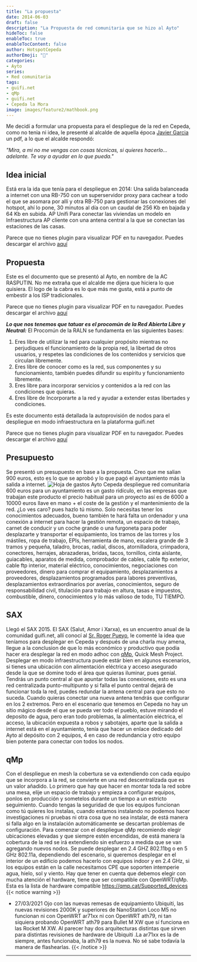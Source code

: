 ```yaml
---
title: "La propuesta"
date: 2014-06-03
draft: false
description: "La Propuesta de red comunitaria que se hizo al Ayto"
hideToc: false
enableToc: true
enableTocContent: false
author: HotspotCepeda 
authorEmoji: "🗻"
categories:
- Ayto
series:
- Red comunitaria
tags: 
- guifi.net
- qMp
- guifi.net
- Cepeda la Mora
image: images/feature2/mathbook.png
---
```


Me decidí a formular una propuesta para el despliegue de la red en Cepeda, como no tenia ni idea, le presenté al alcalde de aquella época [Javier Garcia](https://www.blogger.com/profile/13080724491994019511 "Blog Javier Garcia") un pdf, a lo que el alcalde respondó:

*"Mira, a mi no me vengas con cosas técnicas, si quieres hacerlo... adelante. Te voy a ayudar en lo que pueda."*
## Idea inicial
Está era la ida que tenía para el despliegue en 2014:
Una salida balanceada a internet con una RB-750 con un superservidor proxy para cachear a todo el que se asomara por allí y otra RB-750 para gestionar las conexiones del hotspot, ahí lo pone, 30 minutos al día con un caudal de 256 Kb en bajada y 64 Kb en subida. AP Unifi
Para conectar las viviendas un modelo en Infraestructura AP cliente con una antena central a la que se conectan las estaciones de las casas.
<object data="/pdfs/ESQUEMA DE RED1.pdf#page=1" type="application/pdf" width="100%" height="950px">
   <p>Parece que no tienes plugin para visualizar PDF en tu navegador.
   Puedes descargar el archivo <a href="/pdfs/ESQUEMA DE RED1.pdf">aquí</a></p>  
</object>

## Propuesta
Este es el documento que se presentó al Ayto, en nombre de la AC RASPUTIN. No me extraña que el alcalde me dijera que hiciera lo que quisiera. 
El logo de la cabra es lo que más me gusta, está a punto de embestir a los ISP tradicionales.
<object data="/pdfs/CEPEDA_guifi.pdf#page=1" type="application/pdf" width="100%" height="950px">
  <p>Parece que no tienes plugin para visualizar PDF en tu navegador.
   Puedes descargar el archivo <a href="/pdfs/CEPEDA_guifi.pdf">aquí</a></p>  
</object>

***Lo que nos tenemos que tatuar es el procomún de la Red Abierta Libre y Neutral:***
El Procomún de la RALN se fundamenta en las siguientes bases:
1. Eres libre de utilizar la red para cualquier propósito mientras no perjudiques el
funcionamiento de la propia red, la libertad de otros usuarios, y respetes las
condiciones de los contenidos y servicios que circulan libremente.
2. Eres libre de conocer como es la red, sus componentes y su funcionamiento,
también puedes difundir su espíritu y funcionamiento libremente.
3. Eres libre para incorporar servicios y contenidos a la red con las condiciones
que quieras.
4. Eres libre de Incorporarte a la red y ayudar a extender estas libertades y
condiciones.

Es este documento está detallada la autoprovisión de nodos para el despliegue en modo infraestructura en la plataforma guifi.net
<object data="/pdfs/paso_a_paso.pdf#page=1" type="application/pdf" width="100%" height="950px">
  <p>Parece que no tienes plugin para visualizar PDF en tu navegador.
   Puedes descargar el archivo <a href="/pdfs/paso_a_paso.pdf">aquí</a></p>  
</object>

## Presupuesto
Se presentó un presupuesto en base a la propuesta. Creo que me salian 900 euros, esto es lo que se aprobó y lo que pagó el ayuntamiento más la salida a internet.
![Hoja de gastos Ayto Cepeda despliegue red comunitaria](/images/ayto/hoja_gastos_ayto.jpg)
600 euros para un ayuntamiento es un gasto ridículo, en las empresas que trabajan este producto el precio habitual para un proyecto así es de 6000 a 10000 euros llave en mano + el coste de la gestión y el mantenimiento de la red. ¿Lo ves caro? pues hazlo tú mismo.
Solo necesitas tener los conocimientos adecuados, bueno también te hará falta un ordenador y una conexión a internet para hacer la gestión remota, un espacio de trabajo, carnet de conducir y un coche grande o una furgoneta para poder desplazarte y transportar el equipamiento, los tramos de las torres y los mástiles, ropa de trabajo, EPIs, herramienta de mano, escalera grande de 3 tramos y pequeña, taladro, brocas, radial, discos, atornilladora, crimpadora, conectores, herrajes, abrazaderas, bridas, tacos, tornillos, cinta aislante, guiacables, aparatos de medida, comprobador de cables, cable ftp exterior, cable ftp interior, material eléctrico, conocimientos, negociaciones con proveedores, dinero para comprar el equipamiento, desplazamientos a proveedores, desplazamientos programados para labores preventivas, desplazamientos extraordinarios por averías, conocimientos, seguro de responsabilidad civil, titulación para trabajo en altura, tasas e impuestos, combustible, dinero, conocimientos y lo más valioso de todo, TU TIEMPO.
## SAX
Llegó el SAX 2015. El SAX (Salut, Amor i Xarxa), es un encuentro anual de la comunidad guifi.net, allí conocí al [Sr. Roger Pueyo](https://dev.qmp.cat/users/68 "Perfil de Roger Pueyo en dev.qmp.cat"), le comenté la idea que teníamos para desplegar en Cepeda y después de una charla muy amena, llegue a la conclusion de que lo más económico y productivo que podia hacer era desplegar la red en modo adhoc con [qMp](http://qmp.cat/Inicio "web qMp"), Quick Mesh Project.
Desplegar en modo infraestructura puede estár bien en algunos escenarios, si tienes una ubicación con alimentación eléctrica y acceso asegurado desde la que se domine todo el área que quieras iluminar, pues genial. Tendrás un punto central al que apuntar todas las conexiones, esto es una red centralizada punto-multipunto y si falla el punto central dejará de funcionar toda la red, puedes redundar la antena central para que esto no suceda. Cuando quieras conectar una nueva antena tendrás que configurar en los 2 extremos.
Pero en el escenario que tenemos en Cepeda no hay un sítio mágico desde el que se pueda ver todo el pueblo, estuve mirando el deposito de agua, pero eran todo problemas, la alimentación eléctrica, el acceso, la ubicación expuesta a robos y sabotajes, aparte que la salida a internet está en el ayuntamiento, tenía que hacer un enlace dedicado del Ayto al depósito con 2 equipos, 4 en caso de redundancia y otro equipo bien potente para conectar con todos los nodos.
## qMp
Con el despliegue en mesh la cobertura se va extendiendo con cada equipo que se incorpora a la red, se convierte en una red descentralizada que es un valor añadido.
Lo primero que hay que hacer en montar toda la red sobre una mesa, elije un espacio de trabajo y empieza a configurar equipos, ponlos en producción y sometelos durante un tiempo a un estricto seguimiento. Cuando tengas la seguridad de que los equipos funcionan como tú quieres los instalas, cuando estamos instalando no podemos hacer investigaciones ni pruebas ni otra cosa que no sea instalar, de está manera si falla algo en la instalación automáticamente se descartan problemas de configuración.
Para comenzar con el despliegue qMp recomiendo elegir ubicaciones elevadas y que siempre estén encendidas, de está manera la cobertura de la red se irá extendiendo sin esfuerzo a medida que se van agregando nuevos nodos.
Se puede desplegar en 2.4 GHZ 802.11bg o en 5 GHz 802.11a, dependiendo del escenario, si queremos desplegar en el interior de un edificio podemos hacerlo con equipos indoor y en 2.4 GHz, si los equipos están en la calle necesitamos CPE que soporten intemperie agua, hielo, sol y viento.
Hay que tener en cuenta que debemos elegir con mucha atención el hardware, tiene que ser compatible con OpenWRT/qMp. Esta es la lista de hardware compatible https://qmp.cat/Supported_devices
{{< notice warning >}}
- 27/03/2021 Ojo con las nuevas remesas de equipamiento Ubiquiti, las nuevas revisiones 2000K y superiores de NanoStation Loco M5 no funcionan ni con OpenWRT ar71xx ni con OpenWRT ath79, ni tan siquiera probando OpenWRT ath79 para Bullet M XW que sí funciona en las Rocket M XW. Al parecer hay dos arquitecturas distintas que sirven para distintas revisiones de hardware de Ubiquiti .La ar71xx es la de siempre, antes funcionaba, la ath79 es la nueva. No sé sabe todavía la manera de flashearlas. 
{{< /notice >}}




<!--more-->
---
